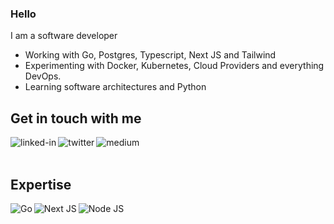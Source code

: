 ### Hello
I am a software developer
- Working with Go, Postgres, Typescript, Next JS and Tailwind
- Experimenting with Docker, Kubernetes, Cloud Providers and everything DevOps.
- Learning software architectures and Python

## Get in touch with me
[<img align="left" alt="linked-in" src="https://img.shields.io/badge/linkedin-%230077B5.svg?&style=for-the-badge&logo=linkedin&color=white&logoColor=black" />](https://www.linkedin.com/in/soulaymaneabiadou)
[<img align="left" alt="twitter" src="https://img.shields.io/badge/twitter-%231DA1F2.svg?&style=for-the-badge&logo=twitter&color=white&logoColor=black" />](https://twitter.com/soulaymanedev)
[<img align="left" alt="medium" src="https://img.shields.io/badge/medium-%2312100E.svg?&style=for-the-badge&logo=medium&color=white&logoColor=black" />](https://medium.com/@soulaymaneabiadou)

<br>
<br>

## Expertise
[<img align="left" alt="Go" src="https://img.shields.io/badge/go%20-%2343853D.svg?&style=for-the-badge&logo=go&color=white&logoColor=black" />](https://go.dev/)
[<img align="left" alt="Next JS" src="https://img.shields.io/badge/nextjs-%23000000.svg?style=for-the-badge&logo=next.js&color=white&logoColor=black"/>](https://nextjs.org)
[<img align="left" alt="Node JS" src="https://img.shields.io/badge/node.js%20-%2343853D.svg?&style=for-the-badge&logo=node.js&color=white&logoColor=black" />](https://nodejs.org/)
